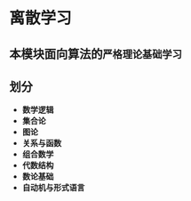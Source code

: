 # 离散学习

## 本模块面向算法的`严格理论基础学习`

## 划分
- **数学逻辑**
- **集合论**
- **图论**
- **关系与函数**
- **组合数学**
- **代数结构**
- **数论基础**
- **自动机与形式语言**
